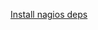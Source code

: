 [Install nagios deps](https://support.nagios.com/kb/article/nagios-core-installing-nagios-core-from-source-96.html#Ubuntu)